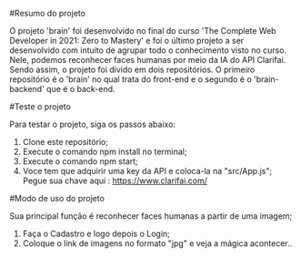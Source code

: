 #Resumo do projeto

O projeto 'brain' foi desenvolvido no final do curso 'The Complete Web Developer in 2021: Zero to Mastery' e foi o último projeto a ser desenvolvido com intuito de agrupar todo o conhecimento visto no curso. Nele, podemos reconhecer faces humanas por meio da IA do API Clarifai. Sendo assim, o projeto foi divido em dois repositórios. O primeiro repositório é o 'brain' no qual trata do front-end e o segundo é o 'brain-backend' que é o back-end.

#Teste o projeto

Para testar o projeto, siga os passos abaixo:

1. Clone este repositório;
2. Execute o comando npm install no terminal;
3. Execute o comando npm start;
4. Voce tem que adquirir uma key da API e coloca-la na "src/App.js";
    Pegue sua chave aqui : https://www.clarifai.com/


#Modo de uso do projeto

Sua principal função é reconhecer faces humanas a partir de uma imagem;

1. Faça o Cadastro e logo depois o Login;
2. Coloque o link de imagens no formato "jpg" e veja a mágica acontecer..
